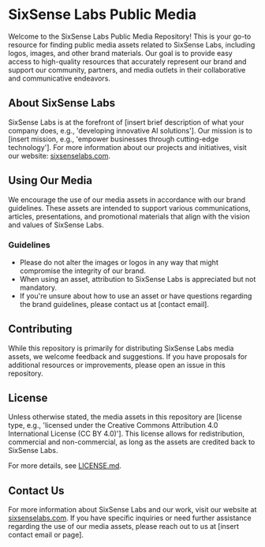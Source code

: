 # SixSense Labs Public Media

Welcome to the SixSense Labs Public Media Repository! This is your go-to resource for finding public media assets related to SixSense Labs, including logos, images, and other brand materials. Our goal is to provide easy access to high-quality resources that accurately represent our brand and support our community, partners, and media outlets in their collaborative and communicative endeavors.

## About SixSense Labs

SixSense Labs is at the forefront of [insert brief description of what your company does, e.g., 'developing innovative AI solutions']. Our mission is to [insert mission, e.g., 'empower businesses through cutting-edge technology']. For more information about our projects and initiatives, visit our website: [sixsenselabs.com](https://sixsenselabs.com).

## Using Our Media

We encourage the use of our media assets in accordance with our brand guidelines. These assets are intended to support various communications, articles, presentations, and promotional materials that align with the vision and values of SixSense Labs.

### Guidelines

- Please do not alter the images or logos in any way that might compromise the integrity of our brand.
- When using an asset, attribution to SixSense Labs is appreciated but not mandatory.
- If you're unsure about how to use an asset or have questions regarding the brand guidelines, please contact us at [contact email].

## Contributing

While this repository is primarily for distributing SixSense Labs media assets, we welcome feedback and suggestions. If you have proposals for additional resources or improvements, please open an issue in this repository.

## License

Unless otherwise stated, the media assets in this repository are [license type, e.g., 'licensed under the Creative Commons Attribution 4.0 International License (CC BY 4.0)']. This license allows for redistribution, commercial and non-commercial, as long as the assets are credited back to SixSense Labs.

For more details, see [LICENSE.md](LICENSE.md).

## Contact Us

For more information about SixSense Labs and our work, visit our website at [sixsenselabs.com](https://sixsenselabs.com). If you have specific inquiries or need further assistance regarding the use of our media assets, please reach out to us at [insert contact email or page].
